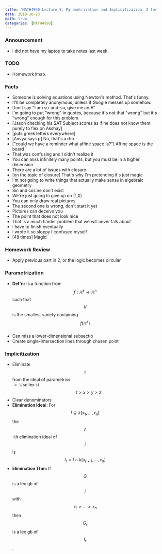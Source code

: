 ```yaml
---
title: "MATH4990 Lecture 8: Parametrization and Implicitization, 2 for 3"
date: 2019-10-23
math: true
categories: [MATH4990]
---
```


### Announcement

- I did not have my laptop to take notes last week.

### TODO

- Homework lmao.

### Facts

- Someone is solving equations using Newton's method. That's funny.
- It'll be completely anonymous, unless if Google messes up somehow.
- Don't say "I am so-and-so, give me an A"
- I'm going to put "wrong" in quotes, because it's not that "wrong" but it's "wrong" enough for this problem.
- [Jason checking his SAT Subject scores as if he does not know them purely to flex on Akshay]
- [puts greek letters everywhere]
- [Anvya says p] No, that's a rho
- ["could we have a reminder what affine space is?"] Affine space is the board
- That was confusing and I didn't realize it
- You can miss infinitely many points, but you must be in a higher dimension
- There are a lot of issues with closure
- [on the topic of closure] That's why I'm pretending it's just magic
- I'm not going to write things that actually make sense in algebraic geometry
- Sin and cosine don't exist
- We're just going to give up on (1,0)
- You can only draw real pictures
- The second one is wrong, don't start it yet
- Pictures can deceive you
- The point that does not look nice
- That is a much harder problem that we will never talk about
- I have to finish eventually
- I wrote it so sloppy I confused myself
- [48 times] Magic!

### Homework Review

- Apply previous part in 2, or the logic becomes circular

### Parametrization

- **Def'n:** Is a function from $$f:\mathbb{A}^k\to\mathbb{A}^n$$ such that $$V$$ is the smallest variety containing $$f(\mathbb{A}^k)$$.
- Can miss a lower-dimensional subsectio
- Create single-intersection lines through chosen point

### Implicitization

- Eliminate $$t$$ from the ideal of parametrics
    - Use lex st $$t>x>y>z$$
- Clear denominators
- **Elimination Ideal:** For $$I\subseteq k[x_1,\dots,x_n]$$ the $$r$$-th elimination ideal of $$I$$ is $$I_r=I\cap k[x_{r+1},\dots,x_n]$$ 
- **Elimination Thm:** If $$G$$ is a lex gb of $$I$$ with $$x_1>\dots>x_n$$ then $$G_r$$ is a lex gb of $$I_r$$.


